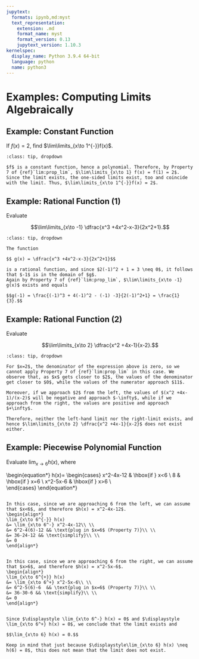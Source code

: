 ```yaml
---
jupytext:
  formats: ipynb,md:myst
  text_representation:
    extension: .md
    format_name: myst
    format_version: 0.13
    jupytext_version: 1.10.3
kernelspec:
  display_name: Python 3.9.4 64-bit
  language: python
  name: python3
---
```


# Examples: Computing Limits Algebraically

## Example: Constant Function

If $f(x) = 2$, find $\lim\limits_{x\to 1^{-}}f(x)$.

```{admonition} Solution
:class: tip, dropdown

$f$ is a constant function, hence a polynomial. Therefore, by Property 7 of {ref}`lim:prop_lim`, $\lim\limits_{x\to 1} f(x) = f(1) = 2$. Since the limit exists, the one-sided limits exist, too and coincide with the limit. Thus, $\lim\limits_{x\to 1^{-}}f(x) = 2$.
```

## Example: Rational Function (1)

Evaluate 

$$\lim\limits_{x\to -1} \dfrac{x^3 +4x^2-x-3}{2x^2+1}.$$

```{admonition} Solution
:class: tip, dropdown

The function 

$$ g(x) = \dfrac{x^3 +4x^2-x-3}{2x^2+1}$$

is a rational function, and since $2(-1)^2 + 1 = 3 \neq 0$, it follows that $-1$ is in the domain of $g$. 
Again by Property 7 of {ref}`lim:prop_lim`, $\lim\limits_{x\to -1} g(x)$ exists and equals 

$$g(-1) = \frac{(-1)^3 + 4(-1)^2 - (-1) -3}{2(-1)^2+1} = \frac{1}{3}.$$
```

## Example: Rational Function (2)

Evaluate 

$$\lim\limits_{x\to 2} \dfrac{x^2 +4x-1}{x-2}.$$

```{admonition} Solution
:class: tip, dropdown

For $x=2$, the denominator of the expression above is zero, so we cannot apply Property 7 of {ref}`lim:prop_lim` in this case. We observe that, as $x$ gets closer to $2$, the values of the denominator get closer to $0$, while the values of the numerator approach $11$. 

Moreover, if we approach $2$ from the left, the values of $(x^2 +4x-1)/(x-2)$ will be negative and approach $-\infty$, while if we approach from the right, the values are positive and approach $+\infty$. 

Therefore, neither the left-hand limit nor the right-limit exists, and hence $\lim\limits_{x\to 2} \dfrac{x^2 +4x-1}{x-2}$ does not exist either. 
```

## Example: Piecewise Polynomial Function

Evaluate $\displaystyle\lim_{x\to 6} h(x)$, where

\begin{equation*}
h(x)=
\begin{cases} 
x^2-4x-12 & \hbox{if } x<6 \\
8 & \hbox{if } x=6 \\
x^2-5x-6 & \hbox{if } x>6 \\  
\end{cases}
\end{equation*}

```{dropdown} **Step 1:** &nbsp; Find the limit from the left.

In this case, since we are approaching 6 from the left, we can assume that $x<6$, and therefore $h(x) = x^2-4x-12$.
\begin{align*}
\lim_{x\to 6^{-}} h(x) 
&= \lim_{x\to 6^-} x^2-4x-12\\ \\
&= 6^2-4(6)-12 && \text{plug in $x=6$ (Property 7)}\\ \\
&= 36-24-12 && \text{simplify}\\ \\
&= 0
\end{align*}
```

```{dropdown} **Step 2:** &nbsp; Find the limit from the right. 

In this case, since we are approaching 6 from the right, we can assume that $x>6$, and therefore $h(x) = x^2-5x-6$.
\begin{align*}
\lim_{x\to 6^{+}} h(x) 
&= \lim_{x\to 6^+} x^2-5x-6\\ \\
&= 6^2-5(6)-6  && \text{plug in $x=6$ (Property 7)}\\ \\
&= 36-30-6 && \text{simplify}\\ \\
&= 0
\end{align*}
```

```{dropdown} **Step 3:** &nbsp; Check to see if the two limits are equal.

Since $\displaystyle \lim_{x\to 6^-} h(x) = 0$ and $\displaystyle \lim_{x\to 6^+} h(x) = 0$, we conclude that the limit exists and

$$\lim_{x\to 6} h(x) = 0.$$
```

```{warning} 
Keep in mind that just because $\displaystyle\lim_{x\to 6} h(x) \neq h(6) = 8$, this does not mean that the limit does not exist.
```




